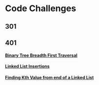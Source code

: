 # Code Challenges

## 301

## 401
#### [Binary Tree Breadth First Traversal](https://github.com/xenalara/data-structures-and-algorithms/tree/master/code-challenges/401/breadth-first)
#### [Linked List Insertions](https://github.com/xenalara/data-structures-and-algorithms/tree/master/code-challenges/401/ll-insertions)
#### [Finding Kth Value from end of a Linked List](https://github.com/xenalara/data-structures-and-algorithms/tree/master/code-challenges/401/ll-kth-from-end)
